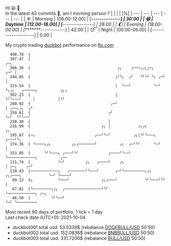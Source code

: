 Hi :smiley: :wave:  
In the latest 43 commits :bug:, am I morning person ? 
| | | | |%|
| --- | --- | --- | --- | --- |
| :sunny: | Morning | (06.00-12.00] | [******--------------] | 30.00 |
| :satisfied: | Daytime | (12.00-18.00] | [*****---------------] | 28.00 |
| :moon: | Evening | (18.00-00.00] | [********------------] | 42.00 |
| :sleeping: | Night | (00.00-06.00] | [--------------------] | 0.00 |

My crypto trading [duckbot](https://github.com/jojoee/duckbot) performance on [ftx.com](https://ftx.com/#a=13144711)
```
  408.78  ┤
  387.47  ┤                                                            ╭─╮
  366.16  ┤                                      ╭╮    ╭───╮╭╮╭─╮    ╭─╯ │
  344.85  ┤                                     ╭╯╰╮  ╭╯   ╰╯╰╯ ╰╮ ╭─╯   │
  323.54  ┤                                     │  ╰──╯          ╰─╯     ╰╮╭╮   ╭─────╮          ╭╮╭
  302.23  ┤                                     │                         ╰╯╰───╯     │          │╰╯
  280.92  ┤                                   ╭─╯                                     │ ╭──╮╭╮  ╭╯
  259.61  ┤                                  ╭╯                                       ╰─╯  ╰╯╰──╯
  238.30  ┤                                  │
  216.99  ┤                               ╭╮ │            ╭╮╭╮         ╭╮
  195.67  ┤─╮                          ╭──╯╰─╯          ╭╮│╰╯╰───╮ ╭───╯╰╮
  174.36  ┤ ╰────╮╭╮         ╭╮╭───────╯          ╭╮  ╭─╯╰╯      ╰─╯     │
  153.05  ┤      ╰╯╰───╮ ╭───╯╰╯             ╭────╯╰──╯                  ╰────────────╮          ╭──
  131.74  ┤            ╰─╯         ╭╮   ╭────╯    ╭╮                                  │ ╭─╮    ╭─╯
  110.43  ┤────────────╮   ╭───────╯╰───╯       ╭─╯╰─────────╮╭╮   ╭╮╭───╮            ╰─╯ ╰────╯
   89.12  ┼╮           ╰───╯              ╭╮╭───╯            ╰╯╰───╯╰╯   │
   67.81  ┤╰────────╮╭╮  ╭────────────────╯╰╯                            ╰────────────╮ ╭─╮
   46.50  ┤         ╰╯╰──╯                                                            ╰─╯ ╰─────────
```
Most recent 90 days of portfolio, 1 tick = 1 day<br />
Last check date (UTC+0): 2021-10-04
- duckbot001 total usd: 53.5339$ (rebalance [DOGEBULL/USD](https://ftx.com/trade/DOGEBULL/USD#a=13144711) 50:50)
- duckbot002 total usd: 152.0836$ (rebalance [BNBBULL/USD](https://ftx.com/trade/BNBBULL/USD#a=13144711) 50:50)
- duckbot003 total usd: 331.7206$ (rebalance [BULL/USD](https://ftx.com/trade/BULL/USD#a=13144711) 50:50)

